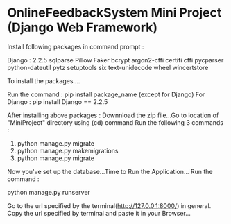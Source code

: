 # OnlineFeedbackSystem Mini Project (Django Web Framework)
Install following  packages in command prompt :

Django : 2.2.5
sqlparse
Pillow
Faker
bcrypt
argon2-cffi
certifi
cffi
pycparser
python-dateutil
pytz
setuptools
six
text-unidecode
wheel
wincertstore

To install the packages....

Run the command :  pip install package_name (except for Django)
For Django : pip install Django == 2.2.5

After installing above packages : Downnload the zip file...Go to location of "MiniProject" directory using (cd) command
Run the following 3 commands :

1)  python manage.py migrate
2)  python manage.py makemigrations
3)  python manage.py migrate

Now you've set up the database...Time to Run the Application...
Run the command :

python manage.py runserver

Go to the url specified by the terminal(http://127.0.0.1:8000/) in general.
Copy the url specified by terminal and paste it in your Browser...

